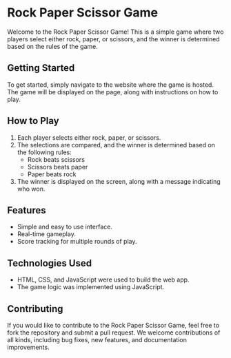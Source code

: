 # Rock Paper Scissor Game

Welcome to the Rock Paper Scissor Game! This is a simple game where two players select either rock, paper, or scissors, and the winner is determined based on the rules of the game.

## Getting Started

To get started, simply navigate to the website where the game is hosted. The game will be displayed on the page, along with instructions on how to play.

## How to Play

1. Each player selects either rock, paper, or scissors.
2. The selections are compared, and the winner is determined based on the following rules:
   - Rock beats scissors
   - Scissors beats paper
   - Paper beats rock
3. The winner is displayed on the screen, along with a message indicating who won.

## Features

- Simple and easy to use interface.
- Real-time gameplay.
- Score tracking for multiple rounds of play.

## Technologies Used

- HTML, CSS, and JavaScript were used to build the web app.
- The game logic was implemented using JavaScript.

## Contributing

If you would like to contribute to the Rock Paper Scissor Game, feel free to fork the repository and submit a pull request. We welcome contributions of all kinds, including bug fixes, new features, and documentation improvements.
